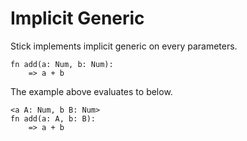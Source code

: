 # Implicit Generic

Stick implements implicit generic on every parameters.

```stick
fn add(a: Num, b: Num):
    => a + b
```

The example above evaluates to below.

```stick
<a A: Num, b B: Num>
fn add(a: A, b: B):
    => a + b
```
